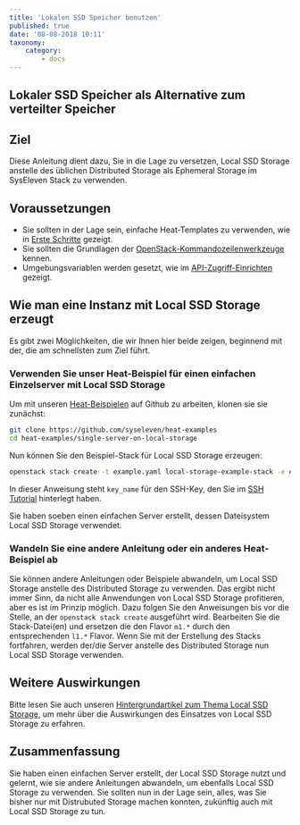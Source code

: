 ```yaml
---
title: 'Lokalen SSD Speicher benutzen'
published: true
date: '08-08-2018 10:11'
taxonomy:
    category:
        - docs
---
```


## Lokaler SSD Speicher als Alternative zum verteilter Speicher

## Ziel

Diese Anleitung dient dazu, Sie in die Lage zu versetzen, Local SSD Storage anstelle des üblichen Distributed Storage als Ephemeral Storage im SysEleven Stack zu verwenden.

## Voraussetzungen

* Sie sollten in der Lage sein, einfache Heat-Templates zu verwenden, wie in [Erste Schritte](../01.firststeps/docs.en.md) gezeigt.
* Sie sollten die Grundlagen der [OpenStack-Kommandozeilenwerkzeuge](../../03.Howtos/02.openstack-cli/docs.de.md) kennen.
* Umgebungsvariablen werden gesetzt, wie im [API-Zugriff-Einrichten](../02.api-access/docs.en.md) gezeigt.

## Wie man eine Instanz mit Local SSD Storage erzeugt

Es gibt zwei Möglichkeiten, die wir Ihnen hier beide zeigen, beginnend mit der, die am schnellsten zum Ziel führt.

### Verwenden Sie unser Heat-Beispiel für einen einfachen Einzelserver mit Local SSD Storage

Um mit unseren [Heat-Beispielen](https://github.com/syseleven/heat-examples) auf Github zu arbeiten, klonen sie sie zunächst:

```bash
git clone https://github.com/syseleven/heat-examples
cd heat-examples/single-server-on-local-storage
```

Nun können Sie den Beispiel-Stack für Local SSD Storage erzeugen:

```bash
openstack stack create -t example.yaml local-storage-example-stack -e example-env.yaml --parameter key_name=<ssh key name> --wait
```

In dieser Anweisung steht `key_name` für den SSH-Key, den Sie im [SSH Tutorial](../../03.Howtos/01.ssh-keys/docs.en.md) hinterlegt haben.

Sie haben soeben einen einfachen Server erstellt, dessen Dateisystem Local SSD Storage verwendet.

### Wandeln Sie eine andere Anleitung oder ein anderes Heat-Beispiel ab

Sie können andere Anleitungen oder Beispiele abwandeln, um Local SSD Storage anstelle des Distributed Storage zu verwenden.
Das ergibt nicht immer Sinn, da nicht alle Anwendungen von Local SSD Storage profitieren, aber es ist im Prinzip möglich.
Dazu folgen Sie den Anweisungen bis vor die Stelle, an der `openstack stack create` ausgeführt wird.
Bearbeiten Sie die Stack-Datei(en) und ersetzen die den Flavor `m1.*` durch den entsprechenden `l1.*` Flavor.
Wenn Sie mit der Erstellung des Stacks fortfahren, werden der/die Server anstelle des Distributed Storage nun Local SSD Storage verwenden.


## Weitere Auswirkungen

Bitte lesen Sie auch unseren [Hintergrundartikel zum Thema Local SSD Storage](../../05.Background/01.local-storage/docs.de.md), um mehr über die Auswirkungen des Einsatzes von Local SSD Storage zu erfahren.

## Zusammenfassung

Sie haben einen einfachen Server erstellt, der Local SSD Storage nutzt und gelernt, wie sie andere Anleitungen abwandeln, um ebenfalls Local SSD Storage zu verwenden.
Sie sollten nun in der Lage sein, alles, was Sie bisher nur mit Distrubuted Storage machen konnten, zukünftig auch mit Local SSD Storage zu tun.

